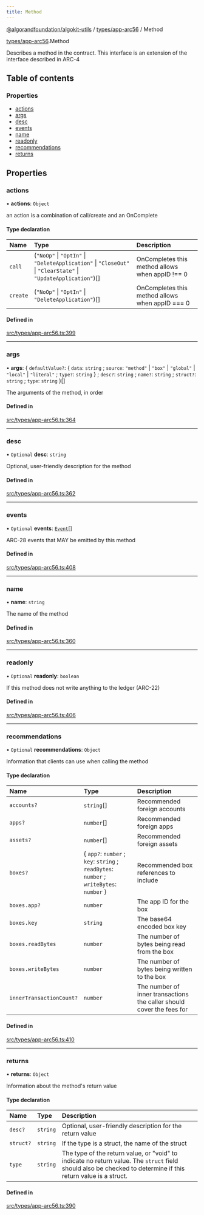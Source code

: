 ```yaml
---
title: Method
---
```


[@algorandfoundation/algokit-utils](/reference/algokit-utils-ts/api/readme/) / [types/app-arc56](/reference/algokit-utils-ts/api/modules/types_app_arc56/) / Method

[types/app-arc56](/reference/algokit-utils-ts/api/modules/types_app_arc56/).Method

Describes a method in the contract. This interface is an extension of the interface described in ARC-4

## Table of contents

### Properties

- [actions](types_app_arc56.Method.md#actions)
- [args](types_app_arc56.Method.md#args)
- [desc](types_app_arc56.Method.md#desc)
- [events](types_app_arc56.Method.md#events)
- [name](types_app_arc56.Method.md#name)
- [readonly](types_app_arc56.Method.md#readonly)
- [recommendations](types_app_arc56.Method.md#recommendations)
- [returns](types_app_arc56.Method.md#returns)

## Properties

### actions

• **actions**: `Object`

an action is a combination of call/create and an OnComplete

#### Type declaration

| Name     | Type                                                                                                          | Description                                     |
| :------- | :------------------------------------------------------------------------------------------------------------ | :---------------------------------------------- |
| `call`   | (`"NoOp"` \| `"OptIn"` \| `"DeleteApplication"` \| `"CloseOut"` \| `"ClearState"` \| `"UpdateApplication"`)[] | OnCompletes this method allows when appID !== 0 |
| `create` | (`"NoOp"` \| `"OptIn"` \| `"DeleteApplication"`)[]                                                            | OnCompletes this method allows when appID === 0 |

#### Defined in

[src/types/app-arc56.ts:399](https://github.com/algorandfoundation/algokit-utils-ts/blob/main/src/types/app-arc56.ts#L399)

---

### args

• **args**: \{ `defaultValue?`: \{ `data`: `string` ; `source`: `"method"` \| `"box"` \| `"global"` \| `"local"` \| `"literal"` ; `type?`: `string` } ; `desc?`: `string` ; `name?`: `string` ; `struct?`: `string` ; `type`: `string` }[]

The arguments of the method, in order

#### Defined in

[src/types/app-arc56.ts:364](https://github.com/algorandfoundation/algokit-utils-ts/blob/main/src/types/app-arc56.ts#L364)

---

### desc

• `Optional` **desc**: `string`

Optional, user-friendly description for the method

#### Defined in

[src/types/app-arc56.ts:362](https://github.com/algorandfoundation/algokit-utils-ts/blob/main/src/types/app-arc56.ts#L362)

---

### events

• `Optional` **events**: [`Event`](types_app_arc56.Event.md)[]

ARC-28 events that MAY be emitted by this method

#### Defined in

[src/types/app-arc56.ts:408](https://github.com/algorandfoundation/algokit-utils-ts/blob/main/src/types/app-arc56.ts#L408)

---

### name

• **name**: `string`

The name of the method

#### Defined in

[src/types/app-arc56.ts:360](https://github.com/algorandfoundation/algokit-utils-ts/blob/main/src/types/app-arc56.ts#L360)

---

### readonly

• `Optional` **readonly**: `boolean`

If this method does not write anything to the ledger (ARC-22)

#### Defined in

[src/types/app-arc56.ts:406](https://github.com/algorandfoundation/algokit-utils-ts/blob/main/src/types/app-arc56.ts#L406)

---

### recommendations

• `Optional` **recommendations**: `Object`

Information that clients can use when calling the method

#### Type declaration

| Name                     | Type                                                                                     | Description                                                           |
| :----------------------- | :--------------------------------------------------------------------------------------- | :-------------------------------------------------------------------- |
| `accounts?`              | `string`[]                                                                               | Recommended foreign accounts                                          |
| `apps?`                  | `number`[]                                                                               | Recommended foreign apps                                              |
| `assets?`                | `number`[]                                                                               | Recommended foreign assets                                            |
| `boxes?`                 | \{ `app?`: `number` ; `key`: `string` ; `readBytes`: `number` ; `writeBytes`: `number` } | Recommended box references to include                                 |
| `boxes.app?`             | `number`                                                                                 | The app ID for the box                                                |
| `boxes.key`              | `string`                                                                                 | The base64 encoded box key                                            |
| `boxes.readBytes`        | `number`                                                                                 | The number of bytes being read from the box                           |
| `boxes.writeBytes`       | `number`                                                                                 | The number of bytes being written to the box                          |
| `innerTransactionCount?` | `number`                                                                                 | The number of inner transactions the caller should cover the fees for |

#### Defined in

[src/types/app-arc56.ts:410](https://github.com/algorandfoundation/algokit-utils-ts/blob/main/src/types/app-arc56.ts#L410)

---

### returns

• **returns**: `Object`

Information about the method's return value

#### Type declaration

| Name      | Type     | Description                                                                                                                                                   |
| :-------- | :------- | :------------------------------------------------------------------------------------------------------------------------------------------------------------ |
| `desc?`   | `string` | Optional, user-friendly description for the return value                                                                                                      |
| `struct?` | `string` | If the type is a struct, the name of the struct                                                                                                               |
| `type`    | `string` | The type of the return value, or "void" to indicate no return value. The `struct` field should also be checked to determine if this return value is a struct. |

#### Defined in

[src/types/app-arc56.ts:390](https://github.com/algorandfoundation/algokit-utils-ts/blob/main/src/types/app-arc56.ts#L390)

